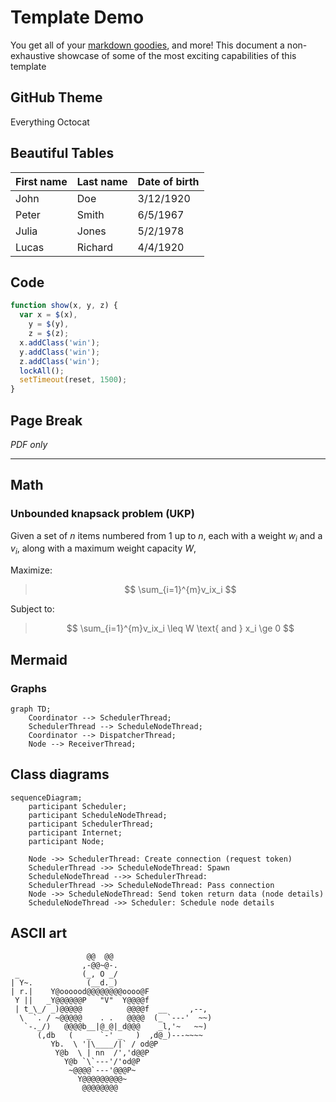 # Template Demo
You get all of your [markdown goodies](https://markdown-it.github.io/), and more! This document a non-exhaustive showcase of some of the most exciting capabilities of this template

## GitHub Theme
Everything Octocat

## Beautiful Tables
| First name | Last name | Date of birth |
| ---------- | --------- | ------------- |
| John       | Doe       | 3/12/1920     |
| Peter      | Smith     | 6/5/1967      |
| Julia      | Jones     | 5/2/1978      |
| Lucas      | Richard   | 4/4/1920      |

## Code
```javascript
function show(x, y, z) {
  var x = $(x),
    y = $(y),
    z = $(z);
  x.addClass('win');
  y.addClass('win');
  z.addClass('win');
  lockAll();
  setTimeout(reset, 1500);
}
```

## Page Break
_PDF only_

---

## Math
### Unbounded knapsack problem (UKP) 
Given a set of $n$ items numbered from 1 up to $n$, each with a weight $w_i$ and a $v_i$, along with a maximum weight capacity $W$,

Maximize: 
> $$ \sum_{i=1}^{m}v_ix_i $$

Subject to:
> $$ \sum_{i=1}^{m}v_ix_i \leq W \text{ and } x_i \ge 0 $$


## Mermaid
### Graphs
```mermaid
graph TD;
    Coordinator --> SchedulerThread;
    SchedulerThread --> ScheduleNodeThread;
    Coordinator --> DispatcherThread;
    Node --> ReceiverThread;
```

<p style="page-break-before: always"></p>

## Class diagrams
```mermaid
sequenceDiagram;
    participant Scheduler;
    participant ScheduleNodeThread;
    participant SchedulerThread;
    participant Internet;
    participant Node;

    Node ->> SchedulerThread: Create connection (request token)
    SchedulerThread ->> ScheduleNodeThread: Spawn
    ScheduleNodeThread -->> SchedulerThread: 
    SchedulerThread ->> ScheduleNodeThread: Pass connection
    Node ->> ScheduleNodeThread: Send token return data (node details)
    ScheduleNodeThread ->> Scheduler: Schedule node details
```

## ASCII art
```
                 @@  @@ 
                ,-@@~@-.   
 _              (_, O _/   
| Y~.            (__d._)    
| r.|    Y@oooood@@@@@@@@oooo@F 
 Y ||   _Y@@@@@@P   "V"  Y@@@@f 
 | t_\_/ _)@@@@@          @@@@f  __     ,--,
  \  `. / ~@@@@@    . .   @@@@  (_ `---'  ~~)
   `-._/)   @@@@b__|@_@|_d@@@    _l,'~   ~~)
      (,db   (   _  `-' _   )  ,d@_)---~~~~
         Yb.  \ '|\____/|` / od@P 
          Y@b  \ | nn  /','d@@P 
            Y@b `\`---'/'od@P 
             ~@@@@`---'@@@P~
               Y@@@@@@@@@~
                @@@@@@@@
```